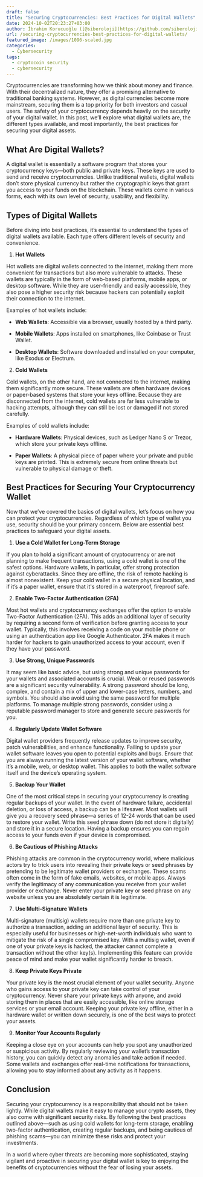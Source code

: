 ```yaml
---
draft: false
title: "Securing Cryptocurrencies: Best Practices for Digital Wallets"
date: 2024-10-02T20:23:27+03:00
author: İbrahim Korucuoğlu ([@siberoloji](https://github.com/siberoloji))
url: /securing-cryptocurrencies-best-practices-for-digital-wallets/
featured_image: /images/1096-scaled.jpg
categories:
  - Cybersecurity
tags:
  - cryptocoin security
  - cybersecurity
---
```



Cryptocurrencies are transforming how we think about money and finance. With their decentralized nature, they offer a promising alternative to traditional banking systems. However, as digital currencies become more mainstream, securing them is a top priority for both investors and casual users. The safety of your cryptocurrency depends heavily on the security of your digital wallet. In this post, we’ll explore what digital wallets are, the different types available, and most importantly, the best practices for securing your digital assets.



## What Are Digital Wallets?



A digital wallet is essentially a software program that stores your cryptocurrency keys—both public and private keys. These keys are used to send and receive cryptocurrencies. Unlike traditional wallets, digital wallets don’t store physical currency but rather the cryptographic keys that grant you access to your funds on the blockchain. These wallets come in various forms, each with its own level of security, usability, and flexibility.



## Types of Digital Wallets



Before diving into best practices, it’s essential to understand the types of digital wallets available. Each type offers different levels of security and convenience.



1. **Hot Wallets**



Hot wallets are digital wallets connected to the internet, making them more convenient for transactions but also more vulnerable to attacks. These wallets are typically in the form of web-based platforms, mobile apps, or desktop software. While they are user-friendly and easily accessible, they also pose a higher security risk because hackers can potentially exploit their connection to the internet.



Examples of hot wallets include:


* **Web Wallets**: Accessible via a browser, usually hosted by a third party.

* **Mobile Wallets**: Apps installed on smartphones, like Coinbase or Trust Wallet.

* **Desktop Wallets**: Software downloaded and installed on your computer, like Exodus or Electrum.




2. **Cold Wallets**



Cold wallets, on the other hand, are not connected to the internet, making them significantly more secure. These wallets are often hardware devices or paper-based systems that store your keys offline. Because they are disconnected from the internet, cold wallets are far less vulnerable to hacking attempts, although they can still be lost or damaged if not stored carefully.



Examples of cold wallets include:


* **Hardware Wallets**: Physical devices, such as Ledger Nano S or Trezor, which store your private keys offline.

* **Paper Wallets**: A physical piece of paper where your private and public keys are printed. This is extremely secure from online threats but vulnerable to physical damage or theft.




## Best Practices for Securing Your Cryptocurrency Wallet



Now that we’ve covered the basics of digital wallets, let’s focus on how you can protect your cryptocurrencies. Regardless of which type of wallet you use, security should be your primary concern. Below are essential best practices to safeguard your digital assets.



1. **Use a Cold Wallet for Long-Term Storage**



If you plan to hold a significant amount of cryptocurrency or are not planning to make frequent transactions, using a cold wallet is one of the safest options. Hardware wallets, in particular, offer strong protection against cyberattacks. Since they are offline, the risk of remote hacking is almost nonexistent. Keep your cold wallet in a secure physical location, and if it’s a paper wallet, ensure that it's stored in a waterproof, fireproof safe.



2. **Enable Two-Factor Authentication (2FA)**



Most hot wallets and cryptocurrency exchanges offer the option to enable Two-Factor Authentication (2FA). This adds an additional layer of security by requiring a second form of verification before granting access to your wallet. Typically, this involves receiving a code on your mobile phone or using an authentication app like Google Authenticator. 2FA makes it much harder for hackers to gain unauthorized access to your account, even if they have your password.



3. **Use Strong, Unique Passwords**



It may seem like basic advice, but using strong and unique passwords for your wallets and associated accounts is crucial. Weak or reused passwords are a significant security vulnerability. A strong password should be long, complex, and contain a mix of upper and lower-case letters, numbers, and symbols. You should also avoid using the same password for multiple platforms. To manage multiple strong passwords, consider using a reputable password manager to store and generate secure passwords for you.



4. **Regularly Update Wallet Software**



Digital wallet providers frequently release updates to improve security, patch vulnerabilities, and enhance functionality. Failing to update your wallet software leaves you open to potential exploits and bugs. Ensure that you are always running the latest version of your wallet software, whether it’s a mobile, web, or desktop wallet. This applies to both the wallet software itself and the device’s operating system.



5. **Backup Your Wallet**



One of the most critical steps in securing your cryptocurrency is creating regular backups of your wallet. In the event of hardware failure, accidental deletion, or loss of access, a backup can be a lifesaver. Most wallets will give you a recovery seed phrase—a series of 12-24 words that can be used to restore your wallet. Write this seed phrase down (do not store it digitally) and store it in a secure location. Having a backup ensures you can regain access to your funds even if your device is compromised.



6. **Be Cautious of Phishing Attacks**



Phishing attacks are common in the cryptocurrency world, where malicious actors try to trick users into revealing their private keys or seed phrases by pretending to be legitimate wallet providers or exchanges. These scams often come in the form of fake emails, websites, or mobile apps. Always verify the legitimacy of any communication you receive from your wallet provider or exchange. Never enter your private key or seed phrase on any website unless you are absolutely certain it is legitimate.



7. **Use Multi-Signature Wallets**



Multi-signature (multisig) wallets require more than one private key to authorize a transaction, adding an additional layer of security. This is especially useful for businesses or high-net-worth individuals who want to mitigate the risk of a single compromised key. With a multisig wallet, even if one of your private keys is hacked, the attacker cannot complete a transaction without the other key(s). Implementing this feature can provide peace of mind and make your wallet significantly harder to breach.



8. **Keep Private Keys Private**



Your private key is the most crucial element of your wallet security. Anyone who gains access to your private key can take control of your cryptocurrency. Never share your private keys with anyone, and avoid storing them in places that are easily accessible, like online storage services or your email account. Keeping your private key offline, either in a hardware wallet or written down securely, is one of the best ways to protect your assets.



9. **Monitor Your Accounts Regularly**



Keeping a close eye on your accounts can help you spot any unauthorized or suspicious activity. By regularly reviewing your wallet’s transaction history, you can quickly detect any anomalies and take action if needed. Some wallets and exchanges offer real-time notifications for transactions, allowing you to stay informed about any activity as it happens.



## Conclusion



Securing your cryptocurrency is a responsibility that should not be taken lightly. While digital wallets make it easy to manage your crypto assets, they also come with significant security risks. By following the best practices outlined above—such as using cold wallets for long-term storage, enabling two-factor authentication, creating regular backups, and being cautious of phishing scams—you can minimize these risks and protect your investments.



In a world where cyber threats are becoming more sophisticated, staying vigilant and proactive in securing your digital wallet is key to enjoying the benefits of cryptocurrencies without the fear of losing your assets.
